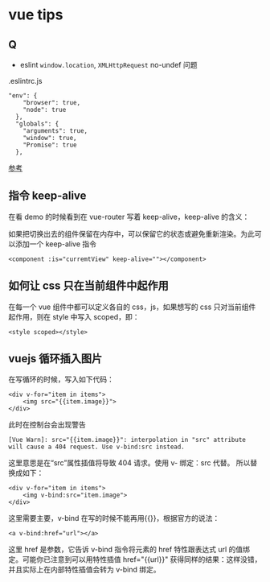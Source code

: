 vue tips
===

## Q

- eslint `window.location`, `XMLHttpRequest` no-undef 问题

.eslintrc.js
```
"env": {
    "browser": true,
    "node": true
  },
  "globals": {
    "arguments": true,
    "window": true,
    "Promise": true
  },
```

[参考](https://gold.xitu.io/entry/5775d1b76be3ff006af364a7)

指令 keep-alive
---

在看 demo 的时候看到在 vue-router 写着 keep-alive，keep-alive 的含义：

如果把切换出去的组件保留在内存中，可以保留它的状态或避免重新渲染。为此可以添加一个 keep-alive 指令

```
<component :is="curremtView" keep-alive=""></component>
```

如何让 css 只在当前组件中起作用
---

在每一个 vue 组件中都可以定义各自的 css，js，如果想写的 css 只对当前组件起作用，则在 style 中写入 scoped，即：
```
<style scoped></style>
```

vuejs 循环插入图片
---

在写循环的时候，写入如下代码：
```
<div v-for="item in items">
    <img src="{{item.image}}">
</div>
```

此时在控制台会出现警告
```
[Vue Warn]: src="{{item.image}}": interpolation in "src" attribute will cause a 404 request. Use v-bind:src instead.
```
这里意思是在“src”属性插值将导致 404 请求。使用 v- 绑定：src 代替。
所以替换成如下：
```
<div v-for="item in items">
    <img v-bind:src="item.image">
</div>
```

这里需要主要，v-bind 在写的时候不能再用{{}}，根据官方的说法：
```
<a v-bind:href="url"></a>
```

这里 href 是参数，它告诉 v-bind 指令将元素的 href 特性跟表达式 url 的值绑定。可能你已注意到可以用特性插值 href="{{url}}" 获得同样的结果：这样没错，并且实际上在内部特性插值会转为 v-bind 绑定。


